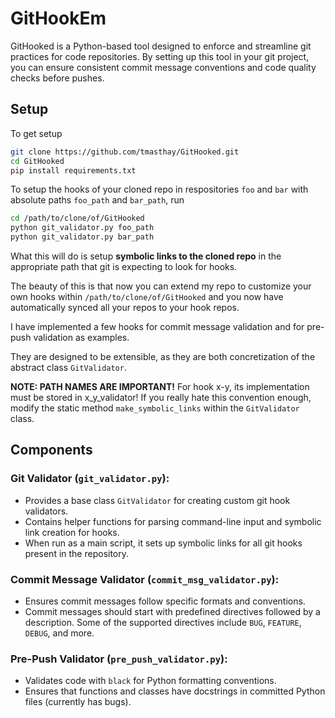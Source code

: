 # GitHookEm

GitHooked is a Python-based tool designed to enforce and streamline git practices for code repositories. By setting up this tool in your git project, you can ensure consistent commit message conventions and code quality checks before pushes.

## Setup
To get setup
```bash
git clone https://github.com/tmasthay/GitHooked.git
cd GitHooked
pip install requirements.txt
```
To setup the hooks of your cloned repo in respositories `foo` and `bar` with absolute paths `foo_path` and `bar_path`, run
```bash
cd /path/to/clone/of/GitHooked
python git_validator.py foo_path
python git_validator.py bar_path
```
What this will do is setup **symbolic links to the cloned repo** in the appropriate path that git is expecting to look for hooks. 

The beauty of this is that now you can extend my repo to customize your own hooks within `/path/to/clone/of/GitHooked` and you now have automatically synced all your repos
to your hook repos. 

I have implemented a few hooks for commit message validation and for pre-push validation as examples.

They are designed to be extensible, as they are both concretization of the abstract class `GitValidator`. 

**NOTE: PATH NAMES ARE IMPORTANT!**
For hook x-y, its implementation must be stored in x_y_validator! If you really hate this convention enough, modify the static method `make_symbolic_links` within the `GitValidator` class.

## Components

### Git Validator (`git_validator.py`):

- Provides a base class `GitValidator` for creating custom git hook validators.
- Contains helper functions for parsing command-line input and symbolic link creation for hooks.
- When run as a main script, it sets up symbolic links for all git hooks present in the repository.

### Commit Message Validator (`commit_msg_validator.py`):

- Ensures commit messages follow specific formats and conventions.
- Commit messages should start with predefined directives followed by a description. Some of the supported directives include `BUG`, `FEATURE`, `DEBUG`, and more.

### Pre-Push Validator (`pre_push_validator.py`):

- Validates code with `black` for Python formatting conventions.
- Ensures that functions and classes have docstrings in committed Python files (currently has bugs).
